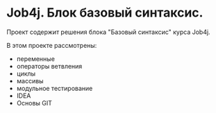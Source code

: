# Job4j. Блок базовый синтаксис.
Проект содержит решения блока "Базовый синтаксис" курса Job4j.


В этом проекте рассмотрены: 
- переменные
- операторы ветвления
- циклы
- массивы
- модульное тестирование
- IDEA
- Основы GIT